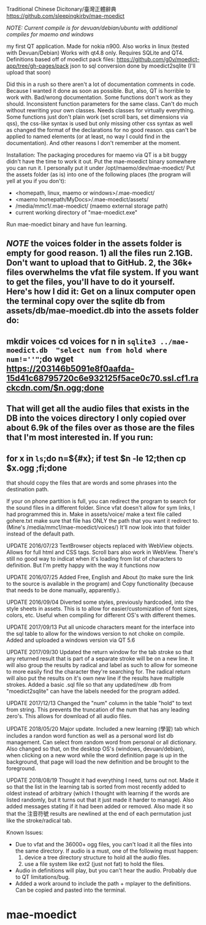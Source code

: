 Traditional Chinese Dicitonary/臺灣正體辭典
https://github.com/sleepingkirby/mae-moedict

*NOTE: Current compile is for devuan/debian/ubuntu with additional compiles for maemo and windows*


my first QT application. Made for nokia n900. Also works in linux (tested with Devuan/Debian) Works with qt4.8 only. Requires SQLite and QT4.
Definitions based off of moedict pack files:
https://github.com/g0v/moedict-app/tree/gh-pages/pack
json to sql conversion done by moedict2sqlite (I'll upload that soon)

Did this in a rush so there aren't a lot of documentation comments in code.  Because I wanted it done as soon as possible. But, also, QT is horrible to work with. Bad/wrong documentation. Some functions don't work as they should. Inconsistent function parameters for the same class. Can't do much without rewriting your own classes. Needs classes for virtually everything. Some functions just don't plain work (set scroll bars, set dimensions via qss), the css-like syntax is used but only missing other css syntax as well as changed the format of the declarations for no good reason. qss can't be applied to named elements (or at least, no way I could find in the documentation).  And other reasons I don't remember at the moment. 


Installation:
The packaging procedures for maemo via QT is a bit buggy didn't have the time to work it out. Put the mae-moedict binary somewhere you can run it. I personally put it under /opt/maemo/dev/mae-moedict/
Put the assets folder (as is) into one of the following places (the program will yell at you if you don't):

- <homepath, linux, maemo or windows>/.mae-moedict/
- <maemo homepath/MyDocs>/.mae-moedict/assets/
- /media/mmc1/.mae-moedict/ (maemo external storage path)
- current working directory of "mae-moedict.exe"

Run mae-moedict binary and have fun learning.

*NOTE* the voices folder in the assets folder is empty for good reason. 1) all the files run 2.1GB. Don't want to upload that to GitHub. 2, the 36k+ files overwhelms the vfat file system. If you want to get the files, you'll have to do it yourself.
Here's how I did it:
Get on a linux computer
open the terminal
copy over the sqlite db from assets/db/mae-moedict.db into the assets folder
do:
--------------------------
mkdir voices
cd voices
for n in `sqlite3 ../mae-moedict.db  "select num from hold where num!=''"`;do wget https://203146b5091e8f0aafda-15d41c68795720c6e932125f5ace0c70.ssl.cf1.rackcdn.com/$n.ogg;done
--------------------------


That will get all the audio files that exists in the DB into the voices directory
I only copied over about 6.9k of the files over as those are the files that I'm most interested in.
If you run:
--------------------------
for x in `ls`;do n=${#x}; if test $n -le 12;then cp $x.ogg <destination path>;fi;done 
--------------------------
that should copy the files that are words and some phrases into the destination path.


If your on phone partition is full, you can redirect the program to search for the sound files in a different folder. Since vfat doesn't allow for sym links, I had programmed this in.
Make in assets/voice/
make a text file called gohere.txt
make sure that file has ONLY the path that you want it redirect to. (Mine's /media/mmc1/mae-moedict/voices/)
It'll now look into that folder instead of the default path. 

UPDATE 2016/07/23
TextBrowser objects replaced with WebView objects. Allows for full html and CSS tags. Scroll bars also work in WebView. There's still no good way to indicat when it's loading from list of characters to definition. But I'm pretty happy with the way it functions now

UPDATE 2016/07/25
Added Free, English and About (to make sure the link to the source is available in the program) and Copy functionality (because that needs to be done manually, apparently.).

UPDATE 2016/09/04
Diverted some styles, previously hardcoded, into the style sheets in assets. This is to allow for easier/customization of font sizes, colors, etc. Useful when compiling for different OS's with different themes. 

UPDATE 2017/09/13
Put all unicode characters meant for the interface into the sql table to allow for the windows version to not choke on compile. Added and uploaded a windows version via QT 5.6

UPDATE 2017/09/30
Updated the return window for the tab stroke so that any returned result that is part of a separate stroke will be on a new line. It will also group the results by radical and label as such to allow for someone to more easily find the character they're searching for.
The radical return will also put the results on it's own new line if the results have multiple strokes.
Added a basic .sql file so that any updated/new .db from "moedict2sqlite" can have the labels needed for the program added.

UPDATE 2017/12/13
Changed the "num" column in the table "hold" to text from string. This prevents the truncation of the num that has any leading zero's. This allows for download of all audio files.

UPDATE 2018/05/20
Major update. Included a new learning (學習) tab which includes a randon word function as well as a personal word list db management. Can select from random word from personal or all dictionary. Also changed so that, on the desktop OS's (windows, devuan/debian), when clicking on a new word while the word definition page is up in the background, that page will load the new definition and be brought to the foreground.

UPDATE 2018/08/19
Thought it had everything I need, turns out not. Made it so that the list in the learning tab is sorted from most recently added to oldest instead of arbitrary (which I thought with learning if the words are listed randomly, but it turns out that it just made it harder to manage). Also added messages stating if it had been added or removed. Also made it so that the 注音符號 results are newlined at the end of each permutation just like the stroke/radical tab. 

Known Issues: 
- Due to vfat and the 36000+ ogg files, you can't load it all the files into the same directory. If audio is a must, one of the following must happen:
  1) device a tree directory structure to hold all the audio files.
  2) use a file system like ext2 (just not fat) to hold the files. 
- Audio in definitions will play, but you can't hear the audio. Probably due to QT limitations/bug.
- Added a work around to include the path + mplayer to the definitions. Can be copied and pasted into the terminal.


# mae-moedict
